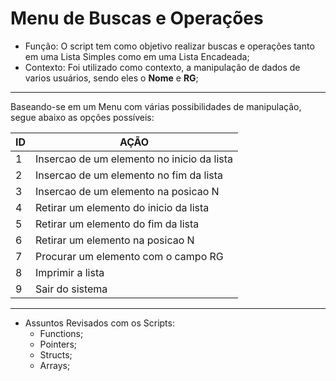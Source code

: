 # Menu de Buscas e Operações

* Função: O script tem como objetivo realizar buscas e operações tanto em uma Lista Simples como em uma Lista Encadeada;
* Contexto: Foi utilizado como contexto, a manipulação de dados de varios usuários, sendo eles o **Nome** e **RG**;

---
Baseando-se em um Menu com várias possibilidades de manipulação, segue abaixo as opções possíveis:

ID | AÇÃO
-- |-------------------------------------------
1  | Insercao de um elemento no inicio da lista
2  | Insercao de um elemento no fim da lista
3  | Insercao de um elemento na posicao N
4  | Retirar um elemento do inicio da lista
5  | Retirar um elemento do fim da lista
6  | Retirar um elemento na posicao N
7  | Procurar um elemento com o campo RG
8  | Imprimir a lista
9  | Sair do sistema
---

* Assuntos Revisados com os Scripts:
  * Functions;
  * Pointers;
  * Structs;
  * Arrays;
